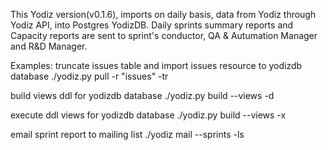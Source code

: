 This Yodiz version(v0.1.6), imports on daily basis, data from Yodiz through Yodiz API, into Postgres YodizDB.
Daily sprints summary reports and Capacity reports are sent to sprint's conductor, QA & Autumation Manager and R&D Manager.

Examples:
truncate issues table and import issues resource to yodizdb database
./yodiz.py pull -r "issues" -tr

build views ddl for yodizdb database
./yodiz.py build --views -d

execute ddl views for yodizdb database
./yodiz.py build --views -x

email sprint report to mailing list
./yodiz mail --sprints -ls
